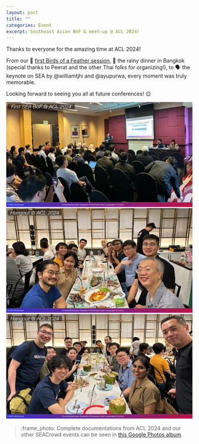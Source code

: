 ```yaml
---
layout: post
title: ""
categories: Event
excerpt: Southeast Asian BoF & meet-up @ ACL 2024!
---
```


Thanks to everyone for the amazing time at ACL 2024!

From our 🦜 [first Birds of a Feather session](https://docs.google.com/presentation/d/1FkrnvXCMzyAtfXsXpvmgsg6tkF3QP6rwW4m9eoK1iNg/edit?usp=sharing), 🍖 the rainy dinner in Bangkok (special thanks to Peerat and the other Thai folks for organizing!), to 🗣️ the keynote on SEA by @williamtjhi and @ayupurwa, every moment was truly memorable.

Looking forward to seeing you all at future conferences! :wink:

<img width="500" alt="BoF at ACL 2024" src="https://github.com/SEACrowd/seacrowd.github.io/blob/master/images/ACL%202024/%5BSEACrowd%5D%20Documentation%20(1).png?raw=true">

<img width="500" alt="Hangout at ACL 2024" src="https://github.com/SEACrowd/seacrowd.github.io/blob/master/images/ACL%202024/%5BSEACrowd%5D%20Documentation%20(2).png?raw=true">

<img width="500" alt="Hangout at ACL 2024" src="https://github.com/SEACrowd/seacrowd.github.io/blob/master/images/ACL%202024/%5BSEACrowd%5D%20Documentation%20(3).png?raw=true">

> :frame_photo: Complete documentations from ACL 2024 and our other SEACrowd events can be seen in [this Google Photos album](https://photos.app.goo.gl/chgNTwJkFH7K1kBAA). 

